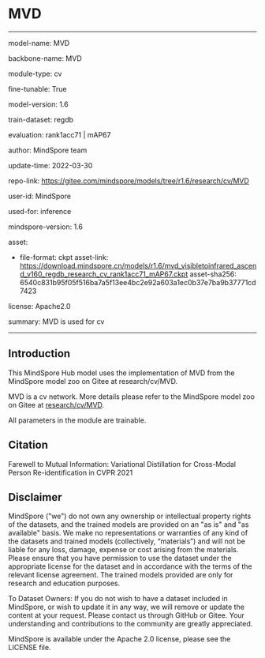 # MVD

---

model-name: MVD

backbone-name: MVD

module-type: cv

fine-tunable: True

model-version: 1.6

train-dataset: regdb

evaluation: rank1acc71 | mAP67

author: MindSpore team

update-time: 2022-03-30

repo-link: <https://gitee.com/mindspore/models/tree/r1.6/research/cv/MVD>

user-id: MindSpore

used-for: inference

mindspore-version: 1.6

asset:

-
    file-format: ckpt
    asset-link: <https://download.mindspore.cn/models/r1.6/mvd_visibletoinfrared_ascend_v160_regdb_research_cv_rank1acc71_mAP67.ckpt>
    asset-sha256: 6540c831b95f05f516ba7a5f13ee4bc2e92a603a1ec0b37e7ba9b37771cd7423

license: Apache2.0

summary: MVD is used for cv

---

## Introduction

This MindSpore Hub model uses the implementation of MVD from the MindSpore model zoo on Gitee at research/cv/MVD.

MVD is a cv network. More details please refer to the MindSpore model zoo on Gitee at [research/cv/MVD](https://gitee.com/mindspore/models/blob/r1.6/research/cv/MVD/README.md).

All parameters in the module are trainable.

## Citation

Farewell to Mutual Information: Variational Distillation for Cross-Modal Person Re-identification in CVPR 2021

## Disclaimer

MindSpore ("we") do not own any ownership or intellectual property rights of the datasets, and the trained models are provided on an "as is" and "as available" basis. We make no representations or warranties of any kind of the datasets and trained models (collectively, “materials”) and will not be liable for any loss, damage, expense or cost arising from the materials. Please ensure that you have permission to use the dataset under the appropriate license for the dataset and in accordance with the terms of the relevant license agreement. The trained models provided are only for research and education purposes.

To Dataset Owners: If you do not wish to have a dataset included in MindSpore, or wish to update it in any way, we will remove or update the content at your request. Please contact us through GitHub or Gitee. Your understanding and contributions to the community are greatly appreciated.

MindSpore is available under the Apache 2.0 license, please see the LICENSE file.
